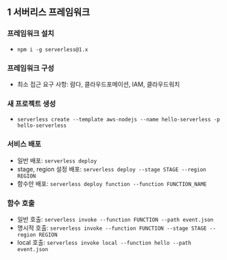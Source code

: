 ## 1 서버리스 프레임워크

### 프레임워크 설치
- `npm i -g serverless@1.x`

### 프레임워크 구성
- 최소 접근 요구 사항: 람다, 클라우드포메이션, IAM, 클라우드워치

### 새 프로젝트 생성
- `serverless create --template aws-nodejs --name hello-serverless -p hello-serverless`

### 서비스 배포
- 일반 배포: `serverless deploy`
- stage, region 설정 배포: `serverless deploy --stage STAGE --region REGION`
- 함수만 배포: `serverless deploy function --function FUNCTION_NAME`

### 함수 호출
- 일반 호출: `serverless invoke --function FUNCTION --path event.json`
- 명시적 호출: `serverless invoke --function FUNCTION --stage STAGE --region REGION`
- local 호출: `serverless invoke local --function hello --path event.json`
